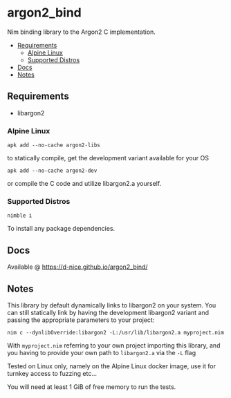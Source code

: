 # argon2_bind

Nim binding library to the Argon2 C implementation.

<!-- vim-markdown-toc GFM -->

* [Requirements](#requirements)
  * [Alpine Linux](#alpine-linux)
  * [Supported Distros](#supported-distros)
* [Docs](#docs)
* [Notes](#notes)

<!-- vim-markdown-toc -->

## Requirements

* libargon2

### Alpine Linux

`apk add --no-cache argon2-libs`

to statically compile, get the development variant available for your OS

`apk add --no-cache argon2-dev`

or compile the C code and utilize libargon2.a yourself.

### Supported Distros

`nimble i`

To install any package dependencies.

## Docs

Available @ <https://d-nice.github.io/argon2_bind/>

## Notes

This library by default dynamically links to libargon2 on your system.
You can still statically link by having the development libargon2 variant
and passing the appropriate parameters to your project:

`nim c --dynlibOverride:libargon2 -L:/usr/lib/libargon2.a myproject.nim`

With `myproject.nim` referring to your own project importing this library,
and you having to provide your own path to `libargon2.a` via the `-L` flag

Tested on Linux only, namely on the Alpine Linux docker image, use it
for turnkey access to fuzzing etc...

You will need at least 1 GiB of free memory to run the tests.
